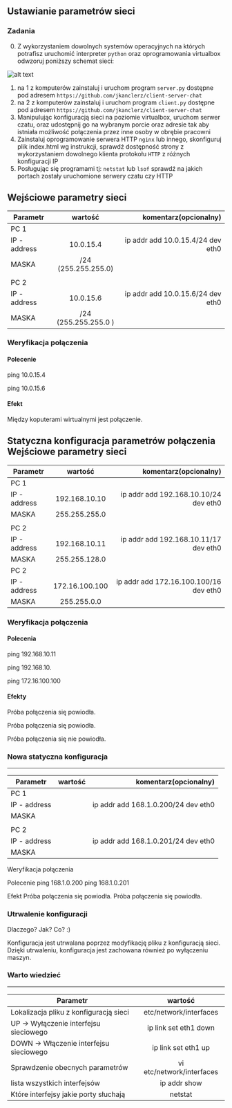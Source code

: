 ## Ustawianie parametrów sieci

### Zadania

0. Z wykorzystaniem dowolnych systemów operacyjnych na których potrafisz uruchomić interpreter ``python`` oraz oprogramowania virtualbox odwzoruj poniższy schemat sieci:

![alt text][network]

[network]: ./network.png "Logo Title Text 2"

1. na 1 z komputerów zainstaluj i uruchom program ``server.py`` dostępne pod adresem ``https://github.com/jkanclerz/client-server-chat``
2. na 2 z komputerów zainstaluj i uruchom program ``client.py`` dostępne pod adresem ``https://github.com/jkanclerz/client-server-chat``
3. Manipulując konfiguracją sieci na poziomie virtualbox, uruchom serwer czatu, oraz udostępnij go na wybranym porcie oraz adresie tak aby istniała możliwość połączenia przez inne osoby w obrębie pracowni
4. Zainstaluj oprogramowanie serwera HTTP ``nginx`` lub innego, skonfiguruj plik index.html wg instrukcji, sprawdź dostępność strony z wykorzystaniem dowolnego klienta protokołu ``HTTP`` z różnych konfiguracji IP
5. Posługując się programami tj: ``netstat`` lub ``lsof`` sprawdź na jakich portach zostały uruchomione serwery czatu czy HTTP

Wejściowe parametry sieci
-------------------------
| Parametr | wartość | komentarz(opcionalny) |
| ------------- |:-------------:| -----:|
|   PC 1 |  
| IP - address  | 10.0.15.4 | ip addr add 10.0.15.4/24 dev eth0 |
| MASKA  | /24 (255.255.255.0) | |
|   |  | |
| PC 2  |  | |
| IP - address  | 10.0.15.6 | ip addr add 10.0.15.6/24 dev eth0 |
| MASKA  | /24 (255.255.255.0 )| |


### Weryfikacja połączenia

#### Polecenie

ping 10.0.15.4

ping 10.0.15.6

#### Efekt

Między koputerami wirtualnymi jest połączenie.



Statyczna konfiguracja parametrów połączenia
Wejściowe parametry sieci
-------------------------
| Parametr | wartość | komentarz(opcionalny) |
| ------------- |:-------------:| -----:|
|   PC 1 |  
| IP - address  | 192.168.10.10 | ip addr add 192.168.10.10/24 dev eth0 |
| MASKA  | 255.255.255.0 | |
|   |  | |
| PC 2  |  | |
| IP - address  | 192.168.10.11 | ip addr add 192.168.10.11/17 dev eth0 |
| MASKA  | 255.255.128.0 | |
| PC 2  |  | |
| IP - address  | 172.16.100.100 | ip addr add 172.16.100.100/16 dev eth0 |
| MASKA  | 255.255.0.0 | |

### Weryfikacja połączenia

#### Polecenia
ping 192.168.10.11

ping 192.168.10.

ping 172.16.100.100

#### Efekty
Próba połączenia się powiodła.

Próba połączenia się powiodła.

Próba połączenia się nie powiodła.


### Nowa statyczna konfiguracja 

-------------------------
| Parametr | wartość | komentarz(opcionalny) |
| ------------- |:-------------:| -----:|
|   PC 1 |  
| IP - address  |  | ip addr add 168.1.0.200/24 dev eth0 |
| MASKA  |  | |
|   |  | |
| PC 2  |  | |
| IP - address  |  | ip addr add 168.1.0.201/24 dev eth0 |
| MASKA  |  | |

Weryfikacja połączenia

Polecenie
ping 168.1.0.200
ping 168.1.0.201

Efekt
Próba połączenia się powiodła.
Próba połączenia się powiodła.

### Utrwalenie konfiguracji
Dlaczego? Jak? Co? :)

Konfiguracja jest utrwalana poprzez modyfikację pliku z konfiguracją sieci. Dzięki utrwaleniu, konfiguracja jest zachowana również po wyłączeniu maszyn.

### Warto wiedzieć

-------------------------
| Parametr | wartość |
| ------------- |:-------------:|
| Lokalizacja pliku z konfiguracją sieci| etc/network/interfaces |
| UP -> Wyłączenie interfejsu sieciowego| ip link set eth1 down |
| DOWN -> Włączenie interfejsu sieciowego| ip link set eth1 up |
| Sprawdzenie obecnych parametrów | vi etc/network/interfaces |
| lista wszystkich interfejsów | ip addr show |
| Które interfejsy jakie porty słuchają | netstat |

